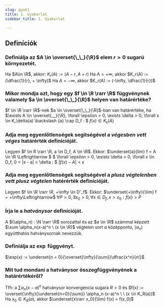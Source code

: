 ```yaml
---
slug: gyak1
title: 1. Gyakorlat
sidebar_title: 1. Gyakorlat

---
```

## Definíciók
### Definiálja az $A \in \overset{\_\_}{\R}$ elem $r > 0$ sugarú környezetét.

Ha $A\in \R$, akkor: $K_r(A) := (A-r, A+r)$
Ha $A = +\infty$, akkor $K_r(A) := (\dfrac{1}{r}, + \infty)$
Ha $A = -\infty$, akkor $K_r(A) := (-\infty, \dfrac{1}{r})$

### Mikor mondja azt, hogy egy $f \in \R \rarr \R$ függvénynek valamely $a \in \overset{\_\_}{\R}$ helyen van határértéke?

$f \in \R \rarr \R$-nek $a \in \overset{\_\_}{\R}$-ban van határértéke, ha $\exists A \in \overset{\_\_}{\R}, \forall \epsilon > 0, \exists \delta > 0, \forall x \in K_\delta(a) \backslash \{a\} \cap D_f : $
								$f(x) \in K_\epsilon(A)$

### Adja meg egyenlőtlenségek segítségével a *végesben vett véges* határérték definícióját.

Legyen $f \in R \rarr \R, a \in D_f, A \in \R$. Ekkor:
$\underset{a}{lim} f = A \in \R \Leftrightarrow $
$ \forall \epsilon > 0, \exists \delta > 0, \forall x \in D_f, 0 < |x - a| < \delta : $
									$|f(x) - A| <\epsilon$

### Adja meg egyenlőtlenségek segítségével a *plusz végtelenben vett plusz végtelen* hatérérték definícióját.

Legyen $f \in \R \rarr \R, +\infty \in D'_f$. Ekkor:
$\underset{+\infty}{\lim} f = +\infty\Leftrightarrow$
$\forall P > 0, \exists x_0 > 0, \forall x \in D_f, x > x_0 : f(x) > P$

### Írja le a *hatványsor* definícióját.

A $(\alpha_n) : \N \rarr \R$ sorozattal és az $a \in \R$ számmal képzett $\sum \alpha_n(x-a)^n \ (x \in \R)$ végtelen sort $a$ középpontú, $(\alpha_n)$ együtthatós hatványsornak nevezzük.

### Definiálja az $\exp$ függvényt.

$\exp(x) :=  \underset{n = 0}{\overset{\infty}{\sum}}\dfrac{x^n}{n!}$

### Mit tud mondani a hatványsor összegfüggvényének a határértékéről?

Tfh: a $\sum \alpha_n (x-a)^n$ hatványsor konvergencia sugara $R > 0$ és $f(x) := \overset{\infty}{\underset{n=0}{\sum}} \alpha_n (x-a)^n \ \  (x \in K_R(a))$
Ha $x_0\in K_R(a)$, akkor $\underset{x\rarr x_0}{\lim} f(x) = f(x_0)$
<!--stackedit_data:
eyJoaXN0b3J5IjpbLTE1MjUyNzM0MjhdfQ==
-->